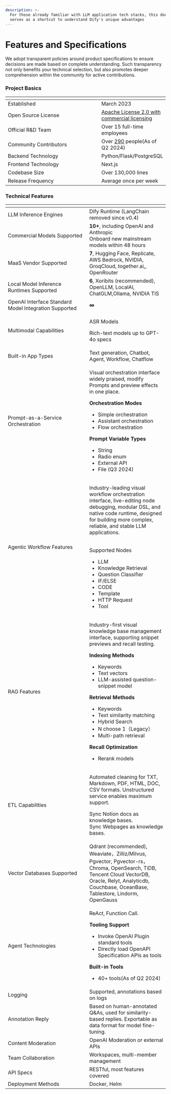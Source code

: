 ```yaml
---
description: >-
  For those already familiar with LLM application tech stacks, this document
  serves as a shortcut to understand Dify's unique advantages
---
```


# Features and Specifications

We adopt transparent policies around product specifications to ensure decisions are made based on complete understanding. Such transparency not only benefits your technical selection, but also promotes deeper comprehension within the community for active contributions.

### Project Basics

<table data-header-hidden><thead><tr><th width="341"></th><th></th></tr></thead><tbody><tr><td>Established</td><td>March 2023</td></tr><tr><td>Open Source License</td><td><a href="../../policies/open-source.md">Apache License 2.0 with commercial licensing</a></td></tr><tr><td>Official R&D Team</td><td>Over 15 full-time employees</td></tr><tr><td>Community Contributors</td><td>Over <a href="https://ossinsight.io/analyze/langgenius/dify#overview">290</a> people(As of Q2 2024)</td></tr><tr><td>Backend Technology</td><td>Python/Flask/PostgreSQL</td></tr><tr><td>Frontend Technology</td><td>Next.js</td></tr><tr><td>Codebase Size</td><td>Over 130,000 lines</td></tr><tr><td>Release Frequency</td><td>Average once per week</td></tr></tbody></table>

### Technical Features


<table data-header-hidden><thead><tr><th width="240"></th><th></th></tr></thead><tbody><tr><td>LLM Inference Engines</td><td>Dify Runtime (LangChain removed since v0.4)</td></tr><tr><td>Commercial Models Supported</td><td><strong>10+</strong>, including OpenAI and Anthropic<br>Onboard new mainstream models within 48 hours</td></tr><tr><td>MaaS Vendor Supported</td><td><strong>7</strong>, Hugging Face, Replicate, AWS Bedrock, NVIDIA, GroqCloud, together.ai,, OpenRouter</td></tr><tr><td>Local Model Inference Runtimes Supported</td><td><strong>6</strong>, Xoribits (recommended), OpenLLM, LocalAI, ChatGLM,Ollama, NVIDIA TIS </td></tr><tr><td>OpenAI Interface Standard Model Integration Supported</td><td><strong>∞</strong></td></tr><tr><td>Multimodal Capabilities</td><td><p>ASR Models</p><p>Rich-text models up to GPT-4o specs</p></td></tr><tr><td>Built-in App Types</td><td>Text generation, Chatbot, Agent,  Workflow, Chatflow</td></tr><tr><td>Prompt-as-a-Service Orchestration</td><td><p>Visual orchestration interface widely praised, modify Prompts and preview effects in one place.<br></p><p><strong>Orchestration Modes</strong></p><ul><li>Simple orchestration</li><li>Assistant orchestration </li><li>Flow orchestration </li></ul><p><strong>Prompt Variable Types</strong></p><ul><li>String</li><li>Radio enum</li><li>External API</li><li>File (Q3 2024)</li></ul></td></tr><tr><td>Agentic Workflow Features</td><td><p>Industry-leading visual workflow orchestration interface, live-editing node debugging, modular DSL, and native code runtime, designed for building more complex, reliable, and stable LLM applications.</p><p><br>Supported Nodes</p><ul><li>LLM</li><li>Knowledge Retrieval</li><li>Question Classifier</li><li>IF/ELSE</li><li>CODE</li><li>Template</li><li>HTTP Request</li><li>Tool</li></ul></td></tr><tr><td>RAG Features</td><td><p>Industry-first visual knowledge base management interface, supporting snippet previews and recall testing.</p><p><strong>Indexing Methods</strong></p><ul><li>Keywords</li><li>Text vectors</li><li>LLM-assisted question-snippet model</li></ul><p><strong>Retrieval Methods</strong></p><ul><li>Keywords</li><li>Text similarity matching</li><li>Hybrid Search</li><li>N choose 1（Legacy）</li><li>Multi-path retrieval</li></ul><p><strong>Recall Optimization</strong></p><ul><li>Rerank models</li></ul></td></tr><tr><td>ETL Capabilities</td><td><p>Automated cleaning for TXT, Markdown, PDF, HTML, DOC, CSV formats. Unstructured service enables maximum support.</p><p>Sync Notion docs as knowledge bases.<br>Sync Webpages as knowledge bases.</p></td></tr><tr><td>Vector Databases Supported</td><td>Qdrant (recommended), Weaviate，Zilliz/Milvus, Pgvector, Pgvector-rs，Chroma, OpenSearch, TiDB, Tencent Cloud VectorDB, Oracle, Relyt, Analyticdb, Couchbase, OceanBase, Tablestore, Lindorm, OpenGauss</td></tr><tr><td>Agent Technologies</td><td><p>ReAct, Function Call.<br></p><p><strong>Tooling Support</strong></p><ul><li>Invoke OpenAI Plugin standard tools </li><li>Directly load OpenAPI Specification APIs as tools</li></ul><p><strong>Built-in Tools</strong></p><ul><li>40+ tools(As of Q2 2024)</li></ul></td></tr><tr><td>Logging</td><td>Supported, annotations based on logs</td></tr><tr><td>Annotation Reply</td><td>Based on human-annotated Q&As, used for similarity-based replies. Exportable as data format for model fine-tuning.</td></tr><tr><td>Content Moderation</td><td>OpenAI Moderation or external APIs</td></tr><tr><td>Team Collaboration</td><td>Workspaces, multi-member management</td></tr><tr><td>API Specs</td><td>RESTful, most features covered</td></tr><tr><td>Deployment Methods</td><td>Docker, Helm</td></tr></tbody></table>
